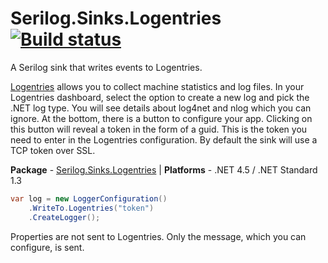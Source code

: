 # Serilog.Sinks.Logentries [![Build status](https://ci.appveyor.com/api/projects/status/4tfqyatqgioc1njc?svg=true)](https://ci.appveyor.com/project/serilog/serilog-sinks-logentries)

A Serilog sink that writes events to Logentries.

[Logentries](http://www.logentries.com) allows you to collect machine statistics and log files. 
In your Logentries dashboard, select the option to create a new log and pick the .NET log type. You will see details about log4net and nlog which you can ignore. At the bottom, there is a button to configure your app. Clicking on this button will reveal a token in the form of a guid. This is the token you need to enter in the Logentries configuration. By default the sink will use a TCP token over SSL.

**Package** - [Serilog.Sinks.Logentries](http://nuget.org/packages/serilog.sinks.logentries)
| **Platforms** - .NET 4.5 / .NET Standard 1.3

```csharp
var log = new LoggerConfiguration()
    .WriteTo.Logentries("token")
    .CreateLogger();
```

Properties are not sent to Logentries.  Only the message, which you can configure, is sent.
